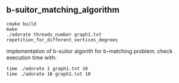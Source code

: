 ## b-suitor_matching_algorithm

```
cmake build
make
./adorate threads_number graph1.txt repetition_for_different_vertices_degrees
```


implementation of b-suitor algorith for b-matching problem. 
check execution time with:
```
time ./adorate 1 graph1.txt 10
time ./adorate 16 graph1.txt 10
```
